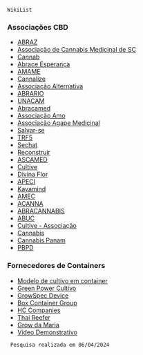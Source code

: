 ```
WikiList
```

### Associações CBD

- [ABRAZ](https://abraz.com.br/?page_id=607)
- [Associação de Cannabis Medicinal de SC](https://www.nsctotal.com.br/noticias/associacao-de-cannabis-medicinal-de-sc-e-homenageada-pela-camara-de-florianopolis)
- [Cannab](https://cannab.com.br/)
- [Abrace Esperança](https://abraceesperanca.org.br/)
- [AMAME](https://amame.org.br/)
- [Cannalize](https://cannalize.com.br/numero-de-pacientes-canabicos-cresce-130-mas-a-distribuicao-ainda-e-desigual/)
- [Associação Alternativa](https://associacaoalternativa.com.br/)
- [ABRARIO](https://abrario.org/)
- [UNACAM](https://unacam.org.br/)
- [Abracamed](https://abracamed.com/)
- [Associação Amo](https://www.associacaoamo.org.br/)
- [Associação Agape Medicinal](https://agapemedicinal.org/)
- [Salvar-se](https://salvar-se.org.br/)
- [TRF5](https://www.trf5.jus.br/index.php/noticias/leitura-de-noticias?/id=324697)
- [Sechat](https://sechat.com.br/associacoes)
- [Reconstruir](https://reconstruir.org.br/)
- [ASCAMED](https://www.ascamed.org/)
- [Cultive](https://cultive.org.br/)
- [Divina Flor](https://divinaflor.org.br/)
- [APECI](https://apepi.org/)
- [Kayamind](https://kayamind.com/associacoes-de-cannabis-no-brasil/)
- [AMEC](https://amec.org.br/)
- [ACANNA](https://www.acanna.org/)
- [ABRACANNABIS](https://abracannabis.org.br/)
- [ABUC](https://www.abuc.com.br/)
- [Cultive - Associação](https://cultive.org.br/a-cultive-associacao/)
- [Cannabis](https://cannabis.org.br/)
- [Cannabis Panam](https://cannabispanam.com/)
- [PBPD](https://pbpd.org.br/wp-content/uploads/2020/11/Introduc%CC%A7a%CC%83o-ao-Associativismo-Cana%CC%81bico-2.pdf)

### Fornecedores de Containers

- [Modelo de cultivo em container](http://www.scielo.org.co/pdf/cient/n45/2344-8350-cient-45-414.pdf)
- [Green Power Cultivo](https://www.greenpowercultivo.net.br/kits-de-cultivo-indoor)
- [GrowSpec Device](https://pt.growspecdevice.com/container-farm/marijuana-vertical-shipping-container-farm.html)
- [Box Container Group](https://boxcontainergroup.com/grow-box/)
- [HC Companies](https://hc-companies.com/cannabis-planters-plant-pots/)
- [Thai Reefer](https://thaireefer.co.th/container/smart-farm-container/)
- [Grow da Maria](https://growdamaria.com/produto/container-og-squadafum/)
- [Vídeo Demonstrativo](https://youtu.be/yOFKnfV4S94?list=PLSE9iuYa5aJd5UnmRJcPm6GpNWeakq_5i)


```
 Pesquisa realizada em 06/04/2024
